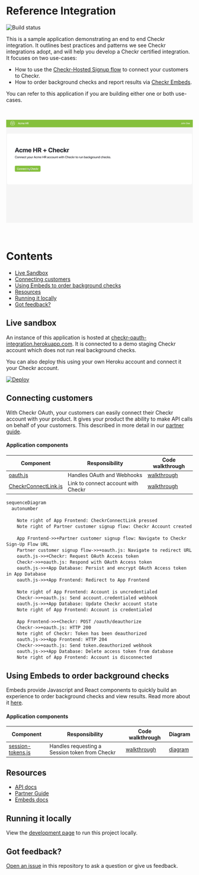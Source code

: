 # Reference Integration

![Build status](https://github.com/checkr/oauth-reference-integration/actions/workflows/main.js.yml/badge.svg?branch=main)

This is a sample application demonstrating an end to end Checkr integration. It
outlines best practices and patterns we see Checkr integrations adopt, and will
help you develop a Checkr certified integration. It focuses on two use-cases:

- How to use the
  [Checkr-Hosted Signup flow](https://docs.checkr.com/partners/#section/Getting-Started/Connect-your-customers-to-Checkr)
  to connect your customers to Checkr.
- How to order background checks and report results via
  [Checkr Embeds](https://docs.checkr.com/embeds).

You can refer to this application if you are building either one or both
use-cases.

<br />

![Demo](docs/images/demo.gif)

<br />

# Contents

- [Live Sandbox](#live-sandbox)
- [Connecting customers](#connecting-customers)
- [Using Embeds to order background checks](#using-embeds-to-order-background-checks)
- [Resources](#resources)
- [Running it locally](#running-it-locally)
- [Got feedback?](#got-feedback)

## Live sandbox

An instance of this application is hosted at
[checkr-oauth-integration.herokuapp.com](https://checkr-oauth-integration.herokuapp.com).
It is connected to a demo staging Checkr account which does not run real
background checks.

You can also deploy this using your own Heroku account and connect it your
Checkr account.

[![Deploy](https://www.herokucdn.com/deploy/button.svg)](https://heroku.com/deploy)

## Connecting customers

With Checkr OAuth, your customers can easily connect their Checkr account with
your product. It gives your product the ability to make API calls on behalf of
your customers. This described in more detail in our
[partner guide](https://docs.checkr.com/partners/#section/Getting-Started/Connect-your-customers-to-Checkr).

#### Application components

| Component                                                                                                                                  | Responsibility                      | Code walkthrough                                                                                                        |
| ------------------------------------------------------------------------------------------------------------------------------------------ | ----------------------------------- | ----------------------------------------------------------------------------------------------------------------------- |
| [oauth.js](https://github.com/checkr/oauth-reference-integration/blob/main/routes/oauth.js)                                                | Handles OAuth and Webhooks          | [walkthrough](https://checkr-oauth-integration.herokuapp.com/docs/routes/oauth.html)                                    |
| [CheckrConnectLink.js](https://github.com/checkr/oauth-reference-integration/blob/main/client/src/components/account/CheckrConnectLink.js) | Link to connect account with Checkr | [walkthrough](https://checkr-oauth-integration.herokuapp.com/docs/client/src/components/account/CheckrConnectLink.html) |

```mermaid
sequenceDiagram
  autonumber

    Note right of App Frontend: CheckrConnectLink pressed
    Note right of Partner customer signup flow: Checkr Account created

    App Frontend->>+Partner customer signup flow: Navigate to Checkr Sign-Up Flow URL
    Partner customer signup flow->>+oauth.js: Navigate to redirect URL
    oauth.js->>+Checkr: Request OAuth Access token
    Checkr->>+oauth.js: Respond with OAuth Access token
    oauth.js->>+App Database: Persist and encrypt OAuth Access token in App Database
    oauth.js->>+App Frontend: Redirect to App Frontend

    Note right of App Frontend: Account is uncredentialed
    Checkr->>+oauth.js: Send account.credentialed webhook
    oauth.js->>+App Database: Update Checkr account state
    Note right of App Frontend: Account is credentialed

    App Frontend->>+Checkr: POST /oauth/deauthorize
    Checkr->>+oauth.js: HTTP 200
    Note right of Checkr: Token has been deauthorized
    oauth.js->>+App Frontend: HTTP 204
    Checkr->>+oauth.js: Send token.deauthorized webhook
    oauth.js->>+App Database: Delete access token from database
    Note right of App Frontend: Account is disconnected

```

## Using Embeds to order background checks

Embeds provide Javascript and React components to quickly build an experience to
order background checks and view results. Read more about it
[here](https://docs.checkr.com/embeds/).

#### Application components

| Component                                                                                                            | Responsibility                                 | Code walkthrough                                                                                     | Diagram                                                                |
| -------------------------------------------------------------------------------------------------------------------- | ---------------------------------------------- | ---------------------------------------------------------------------------------------------------- | ---------------------------------------------------------------------- |
| [session-tokens.js](https://github.com/checkr/oauth-reference-integration/blob/main/routes/embeds-session-tokens.js) | Handles requesting a Session token from Checkr | [walkthrough](https://checkr-oauth-integration.herokuapp.com/docs/routes/embeds-session-tokens.html) | [diagram](https://docs.checkr.com/embeds/images/authentication-v3.png) |

## Resources

- [API docs](https://docs.checkr.com)
- [Partner Guide](https://docs.checkr.com/partners)
- [Embeds docs](https://docs.checkr.com/embeds)

## Running it locally

View the [development page](docs/Developing.md) to run this project locally.

## Got feedback?

[Open an issue](https://github.com/checkr/oauth-reference-integration/issues) in
this repository to ask a question or give us feedback.
